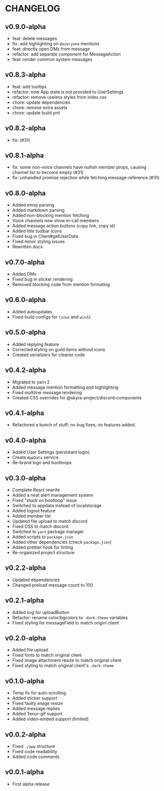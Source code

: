 # CHANGELOG

## v0.9.0-alpha

-   feat: delete messages
-   fix: add highlighting on `@everyone` mentions
-   feat: directly open DMs from message
-   refactor: add separate component for MessageAction
-   feat: render common system messages

## v0.8.3-alpha

-   feat: add tooltips
-   refactor: now App state is not provided to UserSettings
-   refactor: remove useless styles from index.css
-   chore: update dependencies
-   chore: remove extra assets
-   chore: update build.yml

## v0.8.2-alpha

-   fix: (#31)

## v0.8.1-alpha

-   fix: some non-voice channels have nullish member props, causing channel list to become empty (#31)
-   fix: unhandled promise rejection while fetching message-reference (#31)

## v0.8.0-alpha

-   Added emoji parsing
-   Added markdown parsing
-   Added non-blocking mention fetching
-   Voice channels now show in-call members
-   Added message action buttons (copy link, copy id)
-   Added title toolbar icons
-   Fixed bug in Client#getUserData
-   Fixed minor styling issues
-   Rewritten docs

## v0.7.0-alpha

-   Added DMs
-   Fixed bug in sticker rendering
-   Removed blocking code from mention formating

## v0.6.0-alpha

-   Added autoupdates
-   Fixed build configs for `linux` and `win32`

## v0.5.0-alpha

-   Added replying feature
-   Corrected styling on guild items without icons
-   Created serializers for cleaner code

## v0.4.2-alpha

-   Migrated to yarn 2
-   Added message mention formatting and highlighting
-   Fixed multiline message rendering
-   Created CSS overrides for @skyra-project/discord-components

## v0.4.1-alpha

-   Refactored a bunch of stuff; no bug fixes, no features added.

## v0.4.0-alpha

-   Added User Settings (persistant login)
-   Create `AppData` service
-   Re-brand logo and bootloops

## v0.3.0-alpha

-   Complete React rewrite
-   Added a neat alert management system
-   Fixed "stuck on bootloop" issue
-   Switched to appdata instead of localstorage
-   Added logout feature
-   Added member list
-   Updated file upload to match discord
-   Fixed CSS to match discord
-   Switched to `yarn` package manager
-   Added scripts to `package.json`
-   Added other dependencies (check `package.json`)
-   Added prettier hook for linting
-   Re-organized project structure

## v0.2.2-alpha

-   Updated dependencies
-   Changed preload message count to 100

## v0.2.1-alpha

-   Added svg for uploadButton
-   Refactor: rename color/bgcolors to `.dark-theme` variables
-   Fixed styling for messageField to match originl client

## v0.2.0-alpha

-   Added file upload
-   Fixed fonts to match original client
-   Fixed image attachment resize to match original client
-   Fixed styling to match original client's `.dark-theme`

## v0.1.0-alpha

-   Temp fix for auto-scrolling
-   Added sticker support
-   Fixed faulty image resize
-   Added message replies
-   Added Tenor-gif support
-   Added video-embed support (limited)

## v0.0.2-alpha

-   Fixed `./app` structure
-   Fixed code readability
-   Added code comments

## v0.0.1-alpha

-   First alpha release
